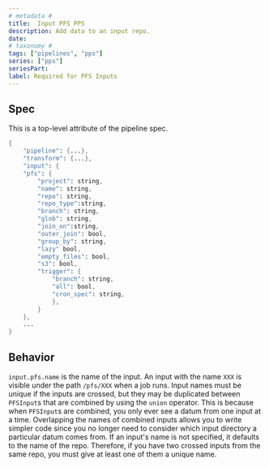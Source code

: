 ```yaml
---
# metadata # 
title:  Input PFS PPS
description: Add data to an input repo. 
date: 
# taxonomy #
tags: ["pipelines", "pps"]
series: ["pps"]
seriesPart:
label: Required for PFS Inputs
---
```

## Spec 
This is a top-level attribute of the pipeline spec. 

```s
{
    "pipeline": {...},
    "transform": {...},
    "input": {
    "pfs": {
        "project": string,
        "name": string,
        "repo": string,
        "repo_type":string,
        "branch": string,
        "glob": string,
        "join_on":string,
        "outer_join": bool,
        "group_by": string,
        "lazy" bool,
        "empty_files": bool,
        "s3": bool,
        "trigger": {
            "branch": string,
            "all": bool,
            "cron_spec": string,
            },
        }
    },
    ...
}
```

## Behavior 
`input.pfs.name` is the name of the input. An input with the name `XXX` is
visible under the path `/pfs/XXX` when a job runs. Input names must be unique
if the inputs are crossed, but they may be duplicated between `PFSInput`s that
are combined by using the `union` operator. This is because when
`PFSInput`s are combined, you only ever see a datum from one input
at a time. Overlapping the names of combined inputs allows
you to write simpler code since you no longer need to consider which
input directory a particular datum comes from. If an input's name is not
specified, it defaults to the name of the repo. Therefore, if you have two
crossed inputs from the same repo, you must give at least one of them a
unique name.


